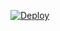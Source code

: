 

[![Deploy](https://www.herokucdn.com/deploy/button.png)](https://dashboard.heroku.com/new?template=https://github.com/jhgryuirsdff/hfgghj1)



